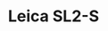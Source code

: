 ---
description: Leica SL2-S is a versatile full-frame mirrorless camera known for its robust build, excellent low-light performance, and advanced video capabilities.
featured_image: "L1020629.jpg"
menus: "main"
sort_by: Name # Exif.Date
sort_order: desc
title: Leica SL2-S
#type: gallery
weight: 3
params:
  theme: dark
resources:
  - src: L1020467.JPG
    title: '&#x1f4cd; Nagasaki, Nagasaki'
  - src: L1020133.JPG
    title: '&#x1f4cd; Nagasaki, Nagasaki'
  - src: L1020254.JPG
    title: '&#x1f4cd; Nagasaki, Nagasaki'
  - src: L1020629.jpg
    title: '&#x1f4cd; Yamanakako, Yamanashi'
  - src: L1030181.JPG
    title: '&#x1f4cd; Nikko, Tochigi'
  - src: L1000511.JPG
    title: '&#x1f4cd; Osaka, Osaka'
  - src: L1030291.JPG
    title: '&#x1f4cd; Koto, Tokyo'
  - src: L1000410.JPG
    title: '&#x1f4cd; Kyoto, Kyoto'
  - src: L1030927.JPG
    title: '&#x1f4cd; Fussa, Tokyo'
  - src: L1010791.JPG
    title: '&#x1f4cd; Minamisaku, Nagano'
  - src: L1000229.JPG
    title: '&#x1f4cd; Chiyoda, Tokyo'
  - src: L1050055.JPG
    title: ''
  - src: L1040514.jpg
    title: '&#x1f4cd; Morioka, Iwate'
  - src: L1010058.jpg
    title: '&#x1f4cd; Chuo-ku, Tokyo'
  - src: L1010160.jpg
    title: '&#x1f4cd; Aizu-Wakamatsu, Fukushima'
---
